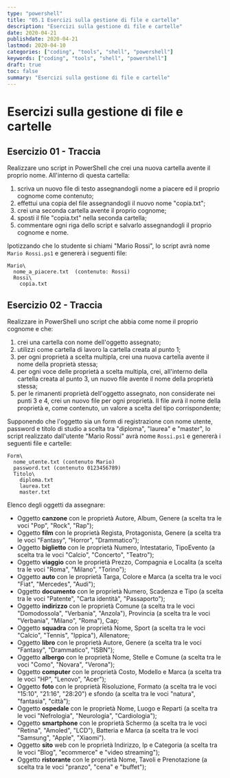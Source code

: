 ```yaml
---
type: "powershell"
title: "05.1 Esercizi sulla gestione di file e cartelle"
description: "Esercizi sulla gestione di file e cartelle"
date: 2020-04-21
publishdate: 2020-04-21
lastmod: 2020-04-10
categories: ["coding", "tools", "shell", "powershell"]
keywords: ["coding", "tools", "shell", "powershell"]
draft: true
toc: false
summary: "Esercizi sulla gestione di file e cartelle"
---
```


# Esercizi sulla gestione di file e cartelle

## Esercizio 01 - Traccia

Realizzare uno script in PowerShell che crei una nuova cartella avente il proprio nome. All'interno di questa cartella:

1. scriva un nuovo file di testo assegnandogli nome a piacere ed il proprio cognome come contenuto;
2. effettui una copia del file assegnandogli il nuovo nome "copia.txt";
3. crei una seconda cartella avente il proprio cognome;
4. sposti il file "copia.txt" nella seconda cartella;
5. commentare ogni riga dello script e salvarlo assegnandogli il proprio cognome e nome.

Ipotizzando che lo studente si chiami "Mario Rossi", lo script avrà nome ``Mario Rossi.ps1`` e genererà i seguenti file:
```output
Mario\
  nome_a_piacere.txt  (contenuto: Rossi)
  Rossi\
    copia.txt
```

## Esercizio 02 - Traccia

Realizzare in PowerShell uno script che abbia come nome il proprio cognome e che:

1. crei una cartella con nome dell'oggetto assegnato;
2. utilizzi come cartella di lavoro la cartella creata al punto 1;
3. per ogni proprietà a scelta multipla, crei una nuova cartella avente il nome della proprietà stessa;
4. per ogni voce delle proprietà a scelta multipla, crei, all'interno della cartella creata al punto 3, un nuovo file avente il nome della proprietà stessa; 
5. per le rimanenti proprietà dell'oggetto assegnato, non considerate nei punti 3 e 4, crei un nuovo file per ogni proprietà. Il file avrà il nome della proprietà e, come contenuto, un valore a scelta del tipo corrispondente;

Supponendo che l'oggetto sia un form di registrazione con nome utente, password e titolo di studio a scelta tra "diploma", "laurea" e "master", lo script realizzato dall'utente "Mario Rossi" avrà nome ``Rossi.ps1`` e genererà i seguenti file e cartelle:

```output
Form\
  nome_utente.txt (contenuto Mario)
  password.txt (contenuto 0123456789)
  Titolo\
    diploma.txt
    laurea.txt
    master.txt
```

Elenco degli oggetti da assegnare:

- Oggetto **canzone** con le proprietà Autore, Album, Genere (a scelta tra le voci "Pop", "Rock", "Rap"); 
- Oggetto **film** con le proprietà Regista, Protagonista, Genere (a scelta tra le voci "Fantasy", "Horror", "Drammatico");
- Oggetto **biglietto** con le proprietà Numero, Intestatario, TipoEvento (a scelta tra le voci "Calcio", "Concerto", "Teatro");
- Oggetto **viaggio** con le proprietà Prezzo, Compagnia e Localita (a scelta tra le voci "Roma", "Milano", "Torino");
- Oggetto **auto** con le proprietà Targa, Colore e Marca (a scelta tra le voci "Fiat", "Mercedes", "Audi"); 
- Oggetto **documento** con le proprietà Numero, Scadenza e Tipo (a scelta tra le voci "Patente", "Carta identità", "Passaporto"); 
- Oggetto **indirizzo** con le proprietà Comune (a scelta tra le voci "Domodossola", "Verbania", "Anzola"), Provincia (a scelta tra le voci "Verbania", "Milano", "Roma"), Cap;
- Oggetto **squadra** con le proprietà Nome, Sport (a scelta tra le voci "Calcio", "Tennis", "Ippica"), Allenatore;
- Oggetto **libro** con le proprietà Autore, Genere (a scelta tra le voci "Fantasy", "Drammatico", "ISBN");
- Oggetto **albergo** con le proprietà Nome, Stelle e Comune (a scelta tra le voci "Como", "Novara", "Verona");
- Oggetto **computer** con le proprietà Costo, Modello e Marca (a scelta tra le voci "HP", "Lenovo", "Acer");
- Oggetto **foto** con le proprietà Risoluzione, Formato (a scelta tra le voci "15:10", "21:16", "28:20") e sfondo (a scelta tra le voci "natura", "fantasia", "città");
- Oggetto **ospedale** con le proprietà Nome, Luogo e Reparti (a scelta tra le voci "Nefrologia", "Neurologia", "Cardiologia");
- Oggetto **smartphone** con le proprietà Schermo (a scelta tra le voci "Retina", "Amoled", "LCD"), Batteria e Marca (a scelta tra le voci "Samsung", "Apple", "Xiaomi").
- Oggetto **sito** web con le proprietà Indirizzo, Ip e Categoria (a scelta tra le voci "Blog", "ecommerce" e "video streaming");
- Oggetto **ristorante** con le proprietà Nome, Tavoli e Prenotazione (a scelta tra le voci "pranzo", "cena" e "buffet");
